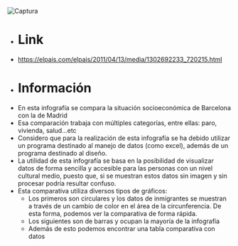 ![Captura](https://user-images.githubusercontent.com/90564520/141127758-a9ffe62b-118b-4532-9ead-fde0bb1a3cb2.PNG)
- # Link
- https://elpais.com/elpais/2011/04/13/media/1302692233_720215.html
- # Información
- En esta infografía se compara la situación socioeconómica de Barcelona con la de Madrid
- Esa comparación trabaja con múltiples categorías, entre ellas: paro, vivienda, salud...etc
- Considero que para la realización de esta infografía se ha debido utilizar un programa destinado al manejo de datos (como excel), además de un programa destinado al diseño.
- La utilidad de esta infografía se basa en la posibilidad de visualizar datos de forma sencilla y accesible para las personas con un nivel cultural medio, puesto que, si se muestran estos datos sin imagen y sin procesar podría resultar confuso.
- Esta comparativa utiliza diversos tipos de gráficos:
    - Los primeros son circulares y los datos de inmigrantes se muestran a través de un cambio de color en el área de la circunferencia. De esta forma, podemos ver la comparativa de forma rápida. 
    - Los siguientes son de barras y ocupan la mayoría de la infografía
    - Además de esto podemos encontrar una tabla comparativa con datos
